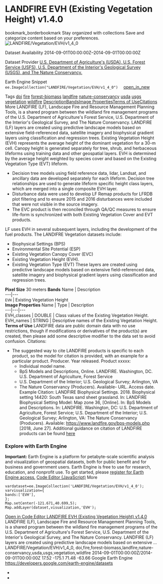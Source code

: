  
#  LANDFIRE EVH (Existing Vegetation Height) v1.4.0 
bookmark_borderbookmark Stay organized with collections  Save and categorize content based on your preferences.
![LANDFIRE/Vegetation/EVH/v1_4_0](https://developers.google.com/earth-engine/datasets/images/LANDFIRE/LANDFIRE_Vegetation_EVH_v1_4_0_sample.png) 

Dataset Availability
    2014-09-01T00:00:00Z–2014-09-01T00:00:00Z 

Dataset Provider
     [ U.S. Department of Agriculture's (USDA), U.S. Forest Service (USFS), U.S. Department of the Interior's Geological Survey (USGS), and The Nature Conservancy. ](https://landfire.gov/) 

Earth Engine Snippet
     `    ee.ImageCollection("LANDFIRE/Vegetation/EVH/v1_4_0")   ` [ open_in_new ](https://code.earthengine.google.com/?scriptPath=Examples:Datasets/LANDFIRE/LANDFIRE_Vegetation_EVH_v1_4_0) 

Tags
     [doi](https://developers.google.com/earth-engine/datasets/tags/doi) [fire](https://developers.google.com/earth-engine/datasets/tags/fire) [forest-biomass](https://developers.google.com/earth-engine/datasets/tags/forest-biomass) [landfire](https://developers.google.com/earth-engine/datasets/tags/landfire) [nature-conservancy](https://developers.google.com/earth-engine/datasets/tags/nature-conservancy) [usda](https://developers.google.com/earth-engine/datasets/tags/usda) [usgs](https://developers.google.com/earth-engine/datasets/tags/usgs) [vegetation](https://developers.google.com/earth-engine/datasets/tags/vegetation) [wildfire](https://developers.google.com/earth-engine/datasets/tags/wildfire)
[Description](https://developers.google.com/earth-engine/datasets/catalog/LANDFIRE_Vegetation_EVH_v1_4_0#description)[Bands](https://developers.google.com/earth-engine/datasets/catalog/LANDFIRE_Vegetation_EVH_v1_4_0#bands)[Image Properties](https://developers.google.com/earth-engine/datasets/catalog/LANDFIRE_Vegetation_EVH_v1_4_0#image-properties)[Terms of Use](https://developers.google.com/earth-engine/datasets/catalog/LANDFIRE_Vegetation_EVH_v1_4_0#terms-of-use)[Citations](https://developers.google.com/earth-engine/datasets/catalog/LANDFIRE_Vegetation_EVH_v1_4_0#citations) More
LANDFIRE (LF), Landscape Fire and Resource Management Planning Tools, is a shared program between the wildland fire management programs of the U.S. Department of Agriculture's Forest Service, U.S. Department of the Interior's Geological Survey, and The Nature Conservancy.
LANDFIRE (LF) layers are created using predictive landscape models based on extensive field-referenced data, satellite imagery and biophysical gradient layers using classification and regression trees.
Existing Vegetation Height (EVH) represents the average height of the dominant vegetation for a 30-m cell. Canopy height is generated separately for tree, shrub, and herbaceous lifeforms using training data and other geospatial layers. EVH is determined by the average height weighted by species cover and based on the Existing Vegetation Type (EVT) lifeform.
  * Decision tree models using field reference data, lidar, Landsat, and ancillary data are developed separately for each lifeform. Decision tree relationships are used to generate lifeform specific height class layers, which are merged into a single composite EVH layer.
  * Disturbance data were used to develop LF Remap products for LFRDB plot filtering and to ensure 2015 and 2016 disturbances were included that were not visible in the source imagery.
  * The EVC product is then reconciled through QA/QC measures to ensure life-form is synchronized with both Existing Vegetation Cover and EVT products.


LF uses EVH in several subsequent layers, including the development of the fuel products.
The LANDIFRE Vegetation datasets include:
  * Biophysical Settings (BPS)
  * Environmental Site Potential (ESP)
  * Existing Vegetation Canopy Cover (EVC)
  * Existing Vegetation Height (EVH).
  * Existing Vegetation Type (EVT) These layers are created using predictive landscape models based on extensive field-referenced data, satellite imagery and biophysical gradient layers using classification and regression trees.


**Pixel Size** 30 meters 
**Bands**
Name | Description  
---|---  
`EVH` | Existing Vegetation Height  
**Image Properties**
Name | Type | Description  
---|---|---  
EVH_classes | DOUBLE | Class values of the Existing Vegetation Height.  
EVH_names | STRING | Descriptive names of the Existing Vegetation Height.  
**Terms of Use**
LANDFIRE data are public domain data with no use restrictions, though if modifications or derivatives of the product(s) are created, then please add some descriptive modifier to the data set to avoid confusion.
Citations:
  * The suggested way to cite LANDFIRE products is specific to each product, so the model for citation is provided, with an example for a particular product. Producer. Year released. Product xxxxx:
    * Individual model name.
    * BpS Models and Descriptions, Online. LANDFIRE. Washington, DC. U.S. Department of Agriculture, Forest Service
    * U.S. Department of the Interior; U.S. Geological Survey; Arlington, VA
    * The Nature Conservancy (Producers). Available- URL. Access date.
Example Citation: LANDFIRE Biophysical Settings. 2018. Biophysical setting 14420: South Texas sand sheet grassland. In: LANDFIRE Biophysical Setting Model: Map zone 36, [Online]. In: BpS Models and Descriptions. In: LANDFIRE. Washington, DC: U.S. Department of Agriculture, Forest Service; U.S. Department of the Interior; U.S. Geological Survey; Arlington, VA: The Nature Conservancy (Producers). Available: <https://www.landfire.gov/bps-models.php> [2018, June 27]. Additional guidance on citation of LANDFIRE products can be found [here](https://landfire.gov/data/citation)


### Explore with Earth Engine
**Important:** Earth Engine is a platform for petabyte-scale scientific analysis and visualization of geospatial datasets, both for public benefit and for business and government users. Earth Engine is free to use for research, education, and nonprofit use. To get started, please [register for Earth Engine access.](https://console.cloud.google.com/earth-engine)
[Code Editor (JavaScript)](https://developers.google.com/earth-engine/datasets/catalog/LANDFIRE_Vegetation_EVH_v1_4_0#code-editor-javascript-sample) More
```
vardataset=ee.ImageCollection('LANDFIRE/Vegetation/EVH/v1_4_0');
varvisualization={
bands:['EVH'],
};
Map.setCenter(-121.671,40.699,5);
Map.addLayer(dataset,visualization,'EVH');
```
[ Open in Code Editor ](https://code.earthengine.google.com/?scriptPath=Examples:Datasets/LANDFIRE/LANDFIRE_Vegetation_EVH_v1_4_0)
[ LANDFIRE EVH (Existing Vegetation Height) v1.4.0 ](https://developers.google.com/earth-engine/datasets/catalog/LANDFIRE_Vegetation_EVH_v1_4_0)
LANDFIRE (LF), Landscape Fire and Resource Management Planning Tools, is a shared program between the wildland fire management programs of the U.S. Department of Agriculture's Forest Service, U.S. Department of the Interior's Geological Survey, and The Nature Conservancy. LANDFIRE (LF) layers are created using predictive landscape models based on extensive …
LANDFIRE/Vegetation/EVH/v1_4_0, doi,fire,forest-biomass,landfire,nature-conservancy,usda,usgs,vegetation,wildfire 
2014-09-01T00:00:00Z/2014-09-01T00:00:00Z
17.52 -175.1 71.48 -63.66 
Google Earth Engine
https://developers.google.com/earth-engine/datasets
  * [ ](https://doi.org/https://landfire.gov/)
  * [ ](https://doi.org/https://developers.google.com/earth-engine/datasets/catalog/LANDFIRE_Vegetation_EVH_v1_4_0)


